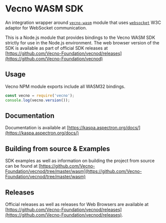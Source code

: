 # Vecno WASM SDK

An integration wrapper around [`vecno-wasm`](https://www.npmjs.com/package/vecno-wasm) module that uses [`websocket`](https://www.npmjs.com/package/websocket) W3C adaptor for WebSocket communication.

This is a Node.js module that provides bindings to the Vecno WASM SDK strictly for use in the Node.js environment. The web browser version of the SDK is available as part of official SDK releases at [https://github.com/Vecno-Foundation/vecnod/releases](https://github.com/Vecno-Foundation/vecnod)

## Usage

Vecno NPM module exports include all WASM32 bindings.

```javascript
const vecno = require('vecno');
console.log(vecno.version());
```

## Documentation

Documentation is available at [https://kaspa.aspectron.org/docs/](https://kaspa.aspectron.org/docs/)

## Building from source & Examples

SDK examples as well as information on building the project from source can be found at [https://github.com/Vecno-Foundation/vecnod/tree/master/wasm](https://github.com/Vecno-Foundation/vecnod/tree/master/wasm)

## Releases

Official releases as well as releases for Web Browsers are available at [https://github.com/Vecno-Foundation/vecnod/releases](https://github.com/Vecno-Foundation/vecnod/releases).
